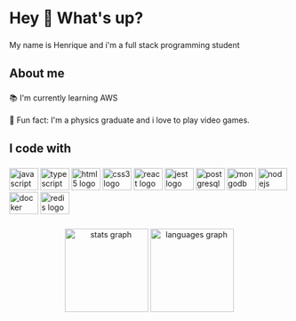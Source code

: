 <h1 align="left">Hey 👋 What's up?</h1>

###

<p align="left">My name is Henrique and i'm a full stack programming student </p>

###

<h2 align="left">About me</h2>

###

<p align="left">📚 I'm currently learning AWS<br><br>🎲 Fun fact: I'm a physics graduate and i love to play video games.</p>

###

<h2 align="left">I code with</h2>

###


<div align="left">
  <img src="https://cdn.jsdelivr.net/gh/devicons/devicon/icons/javascript/javascript-original.svg" height="40" width="52" alt="javascript logo"  />
  <img src="https://cdn.jsdelivr.net/gh/devicons/devicon/icons/typescript/typescript-original.svg" height="40" width="52" alt="typescript logo"  />
  <img src="https://cdn.jsdelivr.net/gh/devicons/devicon/icons/html5/html5-original.svg" height="40" width="52" alt="html5 logo"  />
  <img src="https://cdn.jsdelivr.net/gh/devicons/devicon/icons/css3/css3-original.svg" height="40" width="52" alt="css3 logo"  />
  <img src="https://cdn.jsdelivr.net/gh/devicons/devicon/icons/react/react-original.svg" height="40" width="52" alt="react logo"  />
  <img src="https://cdn.jsdelivr.net/gh/devicons/devicon/icons/jest/jest-plain.svg" height="40" width="52" alt="jest logo"  />
  <img src="https://cdn.jsdelivr.net/gh/devicons/devicon/icons/postgresql/postgresql-original.svg" height="40" width="52" alt="postgresql logo"  />
  <img src="https://cdn.jsdelivr.net/gh/devicons/devicon/icons/mongodb/mongodb-original.svg" height="40" width="52" alt="mongodb logo"  />
  <img src="https://cdn.jsdelivr.net/gh/devicons/devicon/icons/nodejs/nodejs-original.svg" height="40" width="52" alt="nodejs logo"  />
  <img src="https://cdn.jsdelivr.net/gh/devicons/devicon/icons/docker/docker-original.svg" height="40" width="52" alt="docker logo"  />
  <img src="https://cdn.jsdelivr.net/gh/devicons/devicon/icons/redis/redis-original.svg" height="40" width="52" alt="redis logo"  />
</div>

###



###


<div align="center" >
  <img src="https://github-readme-stats-sigma-five.vercel.app/api?hide_title=false&hide_rank=false&show_icons=true&include_all_commits=true&count_private=true&disable_animations=false&theme=radical&locale=en&hide_border=false&username=henriquesdias" height="150" alt="stats graph"  />
  <img src="https://github-readme-stats-sigma-five.vercel.app/api/top-langs?locale=en&hide_title=false&layout=compact&card_width=320&langs_count=5&theme=radical&hide_border=false&username=henriquesdias" height="150" alt="languages graph"  />
</div>

###



###
